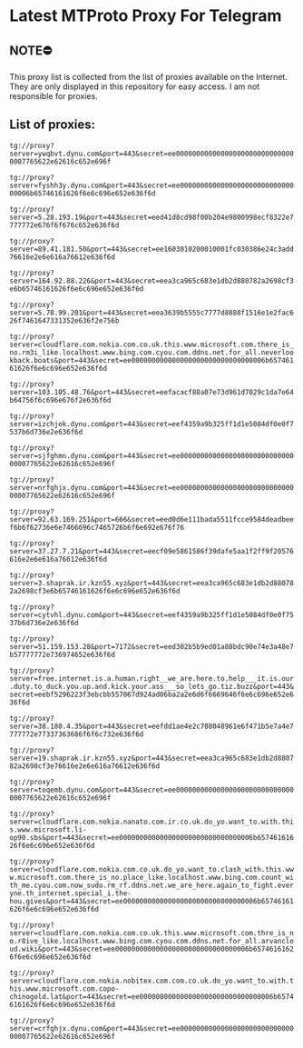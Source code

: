 # Latest MTProto Proxy For Telegram

## NOTE⛔

This proxy list is collected from the list of proxies available on the Internet. They are only displayed in this repository for easy access. I am not responsible for proxies.

## List of proxies:

`tg://proxy?server=ywqbvt.dynu.com&port=443&secret=ee000000000000000000000000000000007765622e62616c652e696f`

`tg://proxy?server=fyshh3y.dynu.com&port=443&secret=ee000000000000000000000000000000006b65746161626f6e6c696e652e636f6d`

`tg://proxy?server=5.28.193.19&port=443&secret=eed41d8cd98f00b204e9800998ecf8322e7777772e676f6f676c652e636f6d`

`tg://proxy?server=89.41.181.50&port=443&secret=ee1603010200010001fc030386e24c3add76616e2e6e616a76612e636f6d`

`tg://proxy?server=164.92.88.226&port=443&secret=eea3ca965c683e1db2d880782a2698cf3e6b65746161626f6e6c696e652e636f6d`

`tg://proxy?server=5.78.99.201&port=443&secret=eea3639b5555c7777d8888f1516e1e2fac626f7461647331352e636f2e756b`

`tg://proxy?server=cloudflare.com.nokia.com.co.uk.this.www.microsoft.com.there_is_no.rm3i_like.localhost.www.bing.com.cyou.com.ddns.net.for_all.neverlookback.boats&port=443&secret=ee000000000000000000000000000000006b65746161626f6e6c696e652e636f6d`

`tg://proxy?server=103.105.48.76&port=443&secret=eefacacf88a07e73d961d7029c1da7e64b64756f6c696e676f2e636f6d`

`tg://proxy?server=izchjok.dynu.com&port=443&secret=eef4359a9b325ff1d1e5084df0e0f7537b6d736e2e636f6d`

`tg://proxy?server=sjfghmn.dynu.com&port=443&secret=ee000000000000000000000000000000007765622e62616c652e696f`

`tg://proxy?server=nrfghjx.dynu.com&port=443&secret=ee000000000000000000000000000000007765622e62616c652e696f`

`tg://proxy?server=92.63.169.251&port=666&secret=eed0d6e111bada5511fcce9584deadbeef6b6f62736e6e7466696c7465726b6f6e692e676f76`

`tg://proxy?server=37.27.7.21&port=443&secret=eecf09e5861586f39dafe5aa1f2ff9f20576616e2e6e616a76612e636f6d`

`tg://proxy?server=3.shaprak.ir.kzn55.xyz&port=443&secret=eea3ca965c683e1db2d880782a2698cf3e6b65746161626f6e6c696e652e636f6d`

`tg://proxy?server=cytvhl.dynu.com&port=443&secret=eef4359a9b325ff1d1e5084df0e0f7537b6d736e2e636f6d`

`tg://proxy?server=51.159.153.28&port=7172&secret=eed302b5b9ed01a88bdc90e74e3a48e7b57777772e736974652e636f6d`

`tg://proxy?server=free.internet.is.a.human.right__we_are.here.to.help___it.is.our.duty.to_duck.you.up.and.kick.your.ass___so_lets_go.tiz.buzz&port=443&secret=eebf5296223f3ebcbb557067d924ad06ba2a2e6d6f6669646f6e6c696e652e636f6d`

`tg://proxy?server=38.180.4.35&port=443&secret=eefdd1ae4e2c708048961e6f471b5e7a4e7777772e77337363686f6f6c732e636f6d`

`tg://proxy?server=19.shaprak.ir.kzn55.xyz&port=443&secret=eea3ca965c683e1db2d880782a2698cf3e76616e2e6e616a76612e636f6d`

`tg://proxy?server=toqemb.dynu.com&port=443&secret=ee000000000000000000000000000000007765622e62616c652e696f`

`tg://proxy?server=cloudflare.com.nokia.nanato.com.ir.co.uk.do_yo.want_to.with.this.www.microsoft.li-op90.sbs&port=443&secret=ee000000000000000000000000000000006b65746161626f6e6c696e652e636f6d`

`tg://proxy?server=cloudflare.com.nokia.com.co.uk.do_yo.want_to.clash_with.this.www.microsoft.com.there_is_no.place_like.localhost.www.bing.com.count_with_me.cyou.com.now_sudo.rm_rf.ddns.net.we_are_here.again_to_fight.everyne.th_internet.special_i.the-hou.gives&port=443&secret=ee000000000000000000000000000000006b65746161626f6e6c696e652e636f6d`

`tg://proxy?server=cloudflare.com.nokia.com.co.uk.this.www.microsoft.com.thre_is_no.r8ive_like.localhost.www.bing.com.cyou.com.ddns.net.for_all.arvancloud.wiki&port=443&secret=ee000000000000000000000000000000006b65746161626f6e6c696e652e636f6d`

`tg://proxy?server=cloudflare.com.nokia.nobitex.com.com.co.uk.do_yo.want_to.with.this.www.microsoft.com.copo-chinogold.lat&port=443&secret=ee000000000000000000000000000000006b65746161626f6e6c696e652e636f6d`

`tg://proxy?server=crfghjx.dynu.com&port=443&secret=ee000000000000000000000000000000007765622e62616c652e696f`

